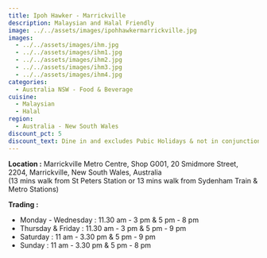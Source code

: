 ```yaml
---
title: Ipoh Hawker - Marrickville
description: Malaysian and Halal Friendly
image: ../../assets/images/ipohhawkermarrickville.jpg
images:
  - ../../assets/images/ihm.jpg
  - ../../assets/images/ihm1.jpg
  - ../../assets/images/ihm2.jpg
  - ../../assets/images/ihm3.jpg
  - ../../assets/images/ihm4.jpg
categories:
  - Australia NSW - Food & Beverage
cuisine:
  - Malaysian
  - Halal
region:
  - Australia - New South Wales
discount_pct: 5
discount_text: Dine in and excludes Pubic Holidays & not in conjunction with any other offer
---
```


**Location :** Marrickville Metro Centre, Shop G001, 20 Smidmore Street, 2204, Marrickville, New South Wales, Australia\
(13 mins walk from St Peters Station or 13 mins walk from Sydenham Train & Metro Stations)

**Trading :**

- Monday - Wednesday : 11.30 am - 3 pm & 5 pm - 8 pm
- Thursday & Friday : 11.30 am - 3 pm & 5 pm - 9 pm
- Saturday : 11 am - 3.30 pm & 5 pm - 9 pm
- Sunday : 11 am - 3.30 pm & 5 pm - 8 pm
